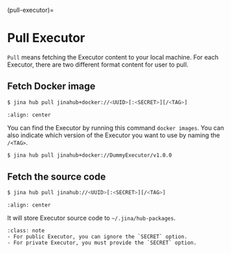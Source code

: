 (pull-executor)=
# Pull Executor

`Pull` means fetching the Executor content to your local machine. For each Executor, there are two different format content for user to pull.

## Fetch Docker image

```bash
$ jina hub pull jinahub+docker://<UUID>[:<SECRET>][/<TAG>]
```

```{figure} ../../../.github/animations/jina-hub-docker-pull.svg
:align: center
```

You can find the Executor by running this command `docker images`. You can also indicate which version of the Executor you want to use by naming the `/<TAG>`.

```bash
$ jina hub pull jinahub+docker://DummyExecutor/v1.0.0
```

## Fetch the source code

```bash
$ jina hub pull jinahub://<UUID>[:<SECRET>][/<TAG>]
```

```{figure} ../../../.github/animations/jina-hub-pull.svg
:align: center
```

It will store Executor source code to `~/.jina/hub-packages`.


```{admonition} Note
:class: note
- For public Executor, you can ignore the `SECRET` option.
- For private Executor, you must provide the `SECRET` option.
```